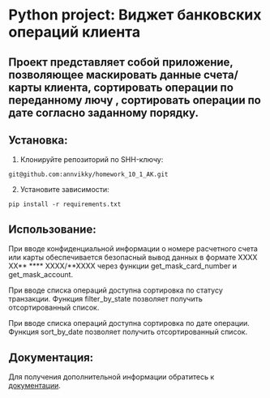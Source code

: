 # Python project: Виджет банковских операций клиента

## Проект представляет собой приложение, позволяющее маскировать данные счета/карты клиента, сортировать операции по переданному лючу , сортировать операции по дате согласно заданному порядку.

## Установка:
1. Клонируйте репозиторий по SHH-ключу:
```
git@github.com:annvikky/homework_10_1_AK.git
```
2. Установите зависимости:
```
pip install -r requirements.txt
```
## Использование: 

При вводе конфиденциальной информации о номере расчетного счета или карты обеспечивается безопасный вывод данных в формате XXXX XX** **** XXXX/**XXXX через функции get_mask_card_number и get_mask_account.

При вводе списка операций доступна сортировка по статусу транзакции. Функция filter_by_state позволяет получить отсортированный список.

При вводе списка операций доступна сортировка по дате операции. Функция sort_by_date позволяет получить отсортированный список.


## Документация:

Для получения дополнительной информации обратитесь к [документации](https://github.com/annvikky/homework_10_1_AK/edit/feature/homework_10_1/README.md/).
